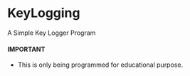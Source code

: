 # KeyLogging
A Simple Key Logger Program 

#### IMPORTANT
- This is only being programmed for educational purpose.
